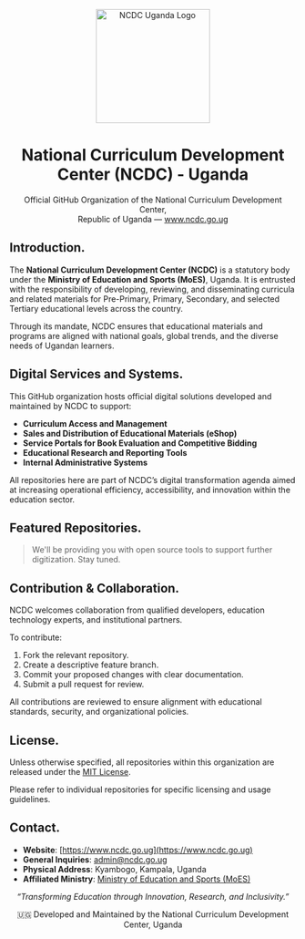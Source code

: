 <p align="center">
  <img src="https://ncdc.go.ug/wp-content/uploads/2024/01/logo@50.png" alt="NCDC Uganda Logo" width="200"/>
</p>

<h1 align="center">National Curriculum Development Center (NCDC) - Uganda</h1>

<p align="center">
  Official GitHub Organization of the National Curriculum Development Center,<br/>
  Republic of Uganda — <a href="https://www.ncdc.go.ug">www.ncdc.go.ug</a>
</p>


## Introduction.

The **National Curriculum Development Center (NCDC)** is a statutory body under the **Ministry of Education and Sports (MoES)**, Uganda. It is entrusted with the responsibility of developing, reviewing, and disseminating curricula and related materials for Pre-Primary, Primary, Secondary, and selected Tertiary educational levels across the country.

Through its mandate, NCDC ensures that educational materials and programs are aligned with national goals, global trends, and the diverse needs of Ugandan learners.


## Digital Services and Systems.

This GitHub organization hosts official digital solutions developed and maintained by NCDC to support:

- **Curriculum Access and Management**
- **Sales and Distribution of Educational Materials (eShop)**
- **Service Portals for Book Evaluation and Competitive Bidding**
- **Educational Research and Reporting Tools**
- **Internal Administrative Systems**

All repositories here are part of NCDC’s digital transformation agenda aimed at increasing operational efficiency, accessibility, and innovation within the education sector.


## Featured Repositories.

> We'll be providing you with open source tools to support further digitization. Stay tuned.


## Contribution & Collaboration.

NCDC welcomes collaboration from qualified developers, education technology experts, and institutional partners.

To contribute:
1. Fork the relevant repository.
2. Create a descriptive feature branch.
3. Commit your proposed changes with clear documentation.
4. Submit a pull request for review.

All contributions are reviewed to ensure alignment with educational standards, security, and organizational policies.


##  License.

Unless otherwise specified, all repositories within this organization are released under the [MIT License](https://opensource.org/licenses/MIT).

Please refer to individual repositories for specific licensing and usage guidelines.


## Contact.

- **Website**: [https://www.ncdc.go.ug](https://www.ncdc.go.ug)
- **General Inquiries**: admin@ncdc.go.ug
- **Physical Address**: Kyambogo, Kampala, Uganda
- **Affiliated Ministry**: [Ministry of Education and Sports (MoES)](https://www.education.go.ug)


<p align="center"><em>“Transforming Education through Innovation, Research, and Inclusivity.”</em></p>

<p align="center">🇺🇬 Developed and Maintained by the National Curriculum Development Center, Uganda</p>
